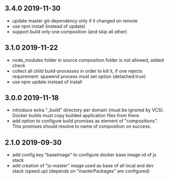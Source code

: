 ## 3.4.0 2019-11-30
* update master git-dependency only if it changed on remote
* use npm install (instead of update)
* support build only one composition (and skip all other)

## 3.1.0 2019-11-22
* node_modules folder in source composition folder is not allowed, added check
* collect all child build-processes in order to kill it, if one rejects
  requirement: spawend process must set option {detached:true}
* use npm update instead of install

## 3.0.0 2019-11-18
* introduce extra "\_build" directory per domain (must be ignored by VCS). Docker builds must copy builded application files from there.
* add option to configure build promises as element of "compositions". This promises should resolve to name of composition on success.

## 2.1.0 2019-09-30
* add config key "baseImage" to configure docker base image-id of js stack
* add creation of "js-master" image used as base of all local and dev stack (speed up)
  (depends on "masterPackages" are configured)